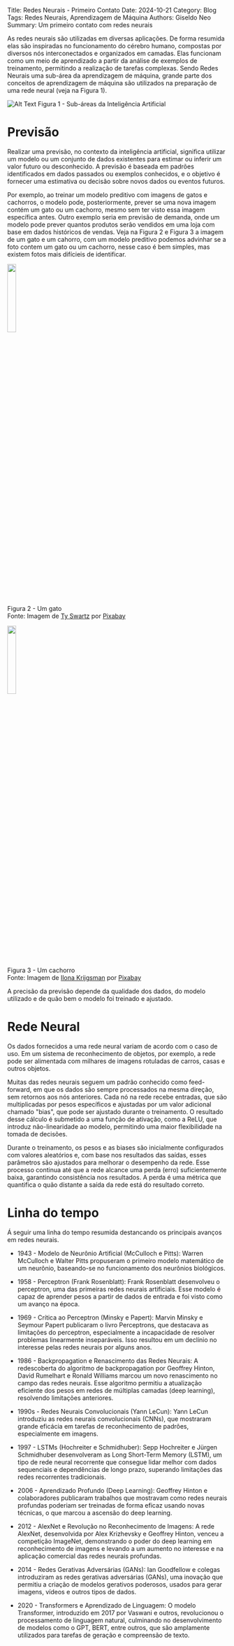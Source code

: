 Title: Redes Neurais - Primeiro Contato
Date: 2024-10-21
Category: Blog
Tags: Redes Neurais, Aprendizagem de Máquina
Authors: Giseldo Neo
Summary: Um primeiro contato com redes neurais

As redes neurais são utilizadas em diversas aplicações. De forma resumida elas são inspiradas no funcionamento do cérebro humano, compostas por diversos nós interconectados e organizados em camadas. Elas funcionam como um meio de aprendizado a partir da análise de exemplos de treinamento, permitindo a realização de tarefas complexas. Sendo Redes Neurais uma sub-área da aprendizagem de máquina, grande parte dos conceitos de aprendizagem de máquina são utilizados na preparação de uma rede neural (veja na Figura 1).

![Alt Text]({static}/images/ia.png)
Figura 1 - Sub-áreas da Inteligência Artificial


# Previsão

Realizar uma previsão, no contexto da inteligência artificial, significa utilizar um modelo ou um conjunto de dados existentes para estimar ou inferir um valor futuro ou desconhecido. A previsão é baseada em padrões identificados em dados passados ou exemplos conhecidos, e o objetivo é fornecer uma estimativa ou decisão sobre novos dados ou eventos futuros.

Por exemplo, ao treinar um modelo preditivo com imagens de gatos e cachorros, o modelo pode, posteriormente, prever se uma nova imagem contém um gato ou um cachorro, mesmo sem ter visto essa imagem específica antes. Outro exemplo seria em previsão de demanda, onde um modelo pode prever quantos produtos serão vendidos em uma loja com base em dados históricos de vendas. Veja na Figura 2 e Figura 3 a imagem de um gato e um cahorro, com um modelo preditivo podemos advinhar se a foto contem um gato ou um cachorro, nesse caso é bem simples, mas existem fotos mais difícieis de identificar.

<img src="{static}/images/blog/cat.jpg" width=20% align="center"></br>
Figura 2 - Um gato</br>
Fonte: Imagem de <a href="https://pixabay.com/pt/users/ty_swartz-617282/?utm_source=link-attribution&utm_medium=referral&utm_campaign=image&utm_content=551554">Ty Swartz</a> por <a href="https://pixabay.com/pt//?utm_source=link-attribution&utm_medium=referral&utm_campaign=image&utm_content=551554">Pixabay</a>

<img src="{static}/images/blog/dog.jpg" width=20% align="center"></br>
Figura 3 - Um cachorro</br>
Fonte: Imagem de <a href="https://pixabay.com/pt/users/vlaaitje-1637107/?utm_source=link-attribution&utm_medium=referral&utm_campaign=image&utm_content=1047521">Ilona Krijgsman</a> por <a href="https://pixabay.com/pt//?utm_source=link-attribution&utm_medium=referral&utm_campaign=image&utm_content=1047521">Pixabay</a>

A precisão da previsão depende da qualidade dos dados, do modelo utilizado e de quão bem o modelo foi treinado e ajustado.

# Rede Neural

Os dados fornecidos a uma rede neural variam de acordo com o caso de uso. Em um sistema de reconhecimento de objetos, por exemplo, a rede pode ser alimentada com milhares de imagens rotuladas de carros, casas e outros objetos. 

Muitas das redes neurais seguem um padrão conhecido como feed-forward, em que os dados são sempre processados na mesma direção, sem retornos aos nós anteriores. Cada nó na rede recebe entradas, que são multiplicadas por pesos específicos e ajustadas por um valor adicional chamado "bias", que pode ser ajustado durante o treinamento. O resultado desse cálculo é submetido a uma função de ativação, como a ReLU, que introduz não-linearidade ao modelo, permitindo uma maior flexibilidade na tomada de decisões.

Durante o treinamento, os pesos e as biases são inicialmente configurados com valores aleatórios e, com base nos resultados das saídas, esses parâmetros são ajustados para melhorar o desempenho da rede. Esse processo continua até que a rede alcance uma perda (erro) suficientemente baixa, garantindo consistência nos resultados. A perda é uma métrica que quantifica o quão distante a saída da rede está do resultado correto.

# Linha do tempo

Á seguir uma linha do tempo resumida destancando os principais avanços em redes neurais.

* 1943 - Modelo de Neurônio Artificial (McCulloch e Pitts): Warren McCulloch e Walter Pitts propuseram o primeiro modelo matemático de um neurônio, baseando-se no funcionamento dos neurônios biológicos.

* 1958 - Perceptron (Frank Rosenblatt): Frank Rosenblatt desenvolveu o perceptron, uma das primeiras redes neurais artificiais. Esse modelo é capaz de aprender pesos a partir de dados de entrada e foi visto como um avanço na época.

* 1969 - Crítica ao Perceptron (Minsky e Papert): Marvin Minsky e Seymour Papert publicaram o livro Perceptrons, que destacava as limitações do perceptron, especialmente a incapacidade de resolver problemas linearmente inseparáveis. Isso resultou em um declínio no interesse pelas redes neurais por alguns anos.

* 1986 - Backpropagation e Renascimento das Redes Neurais: A redescoberta do algoritmo de backpropagation por Geoffrey Hinton, David Rumelhart e Ronald Williams marcou um novo renascimento no campo das redes neurais. Esse algoritmo permitiu a atualização eficiente dos pesos em redes de múltiplas camadas (deep learning), resolvendo limitações anteriores.

* 1990s - Redes Neurais Convolucionais (Yann LeCun): Yann LeCun introduziu as redes neurais convolucionais (CNNs), que mostraram grande eficácia em tarefas de reconhecimento de padrões, especialmente em imagens.

* 1997 - LSTMs (Hochreiter e Schmidhuber): Sepp Hochreiter e Jürgen Schmidhuber desenvolveram as Long Short-Term Memory (LSTM), um tipo de rede neural recorrente que consegue lidar melhor com dados sequenciais e dependências de longo prazo, superando limitações das redes recorrentes tradicionais.

* 2006 - Aprendizado Profundo (Deep Learning): Geoffrey Hinton e colaboradores publicaram trabalhos que mostravam como redes neurais profundas poderiam ser treinadas de forma eficaz usando novas técnicas, o que marcou a ascensão do deep learning.

* 2012 - AlexNet e Revolução no Reconhecimento de Imagens: A rede AlexNet, desenvolvida por Alex Krizhevsky e Geoffrey Hinton, venceu a competição ImageNet, demonstrando o poder do deep learning em reconhecimento de imagens e levando a um aumento no interesse e na aplicação comercial das redes neurais profundas.

* 2014 - Redes Gerativas Adversárias (GANs): Ian Goodfellow e colegas introduziram as redes gerativas adversárias (GANs), uma inovação que permitiu a criação de modelos gerativos poderosos, usados para gerar imagens, vídeos e outros tipos de dados.

* 2020 - Transformers e Aprendizado de Linguagem: O modelo Transformer, introduzido em 2017 por Vaswani e outros, revolucionou o processamento de linguagem natural, culminando no desenvolvimento de modelos como o GPT, BERT, entre outros, que são amplamente utilizados para tarefas de geração e compreensão de texto.

